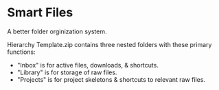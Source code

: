 # Smart Files

A better folder orginization system.

Hierarchy Template.zip contains three nested folders with these primary functions:
- "Inbox" is for active files, downloads, & shortcuts.
- "Library" is for storage of raw files.
- "Projects" is for project skeletons & shortcuts to relevant raw files.
